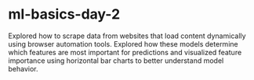 # ml-basics-day-2
Explored how to scrape data from websites that load content dynamically using browser automation tools. 
Explored how these models determine which features are most important for predictions and visualized feature importance using horizontal bar charts to better understand model behavior.
